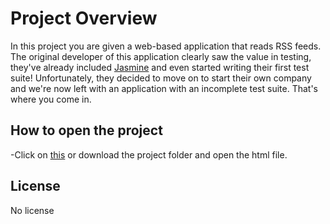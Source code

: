 # Project Overview

In this project you are given a web-based application that reads RSS feeds. The original developer of this application clearly saw the value in testing, they've already included [Jasmine](http://jasmine.github.io/) and even started writing their first test suite! Unfortunately, they decided to move on to start their own company and we're now left with an application with an incomplete test suite. That's where you come in.


## How to open the project
-Click on [this](https://gfm-r.github.io/frontend-nanodegree-feedreader/) or download the project folder and open the html file.


## License
No license
